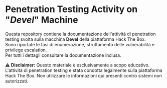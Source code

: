 # Penetration Testing Activity on "_Devel_" Machine

Questa repository contiene la documentazione dell'attività di penetration testing svolta sulla macchina **Devel** della piattaforma Hack The Box.  
Sono riportate le fasi di enumerazione, sfruttamento delle vulnerabilità e privilege escalation.  
Per tutti i dettagli consultare la documentazione inclusa.

⚠️ **Disclaimer:** Questo materiale è esclusivamente a scopo educativo. L'attività di penetration testing è stata condotta legalmente sulla piattaforma Hack The Box. Non utilizzare le informazioni qui presenti contro sistemi non autorizzati.
